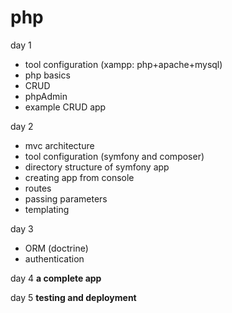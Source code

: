 # php

day 1 
 * tool configuration (xampp: php+apache+mysql)
 * php basics
 * CRUD
 * phpAdmin
 * example CRUD app

day 2 
 * mvc architecture
 * tool configuration (symfony and composer) 
 * directory structure of symfony app
 * creating app from console
 * routes
 * passing parameters
 * templating 
 
day 3 
 * ORM (doctrine) 
 * authentication
 
day 4 **a complete app**

day 5 **testing and deployment**
